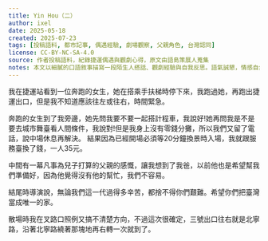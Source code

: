 ```yaml
---
title: Yin Hou（二）
author: ixel
date: 2025-05-18
created: 2025-07-23
tags: [投稿語料, 都市記事, 偶遇經驗, 劇場觀察, 父親角色, 台灣認同]
license: CC-BY-NC-SA-4.0
source: 作者投稿語料，紀錄捷運偶遇與觀劇心得，原文由語島策展人蒐集
notes: 本文以細膩的口語敘事描寫一段陌生人搭話、觀劇經驗與自我反思。語氣誠懇，情感自然流動，展現城市生活中的偶然與情緒聯結。
---
```


我在捷運站看到一位奔跑的女生，她在搭乘手扶梯時停下來，我跑過她，再跑出捷運出口，但是我不知道應該往左或往右，時間緊急。

奔跑的女生到了我旁邊，她先問我要不要一起搭計程車，我說好!她再問我是不是要去城市舞臺看人間條件，我說對!但是我身上沒有零錢分攤，所以我們又留了電話，說中場休息再解決。
結果因為已經開場必須等20分鐘換景時入場，我就跟服務臺換了錢，一人35元。

中間有一幕凡事為兒子打算的父親的感慨，讓我想到了我爸，以前他也是希望幫我們準備好，因為他覺得沒有他的幫忙，我們不容易。

結尾時導演說，無論我們這一代過得多辛苦，都捨不得你們艱難。希望你們把臺灣當成唯一的家。

散場時我在叉路口照例又搞不清楚方向，不過這次很確定，三號出口往右就是北寧路，沿著北寧路繞著那塊地再右轉一次就到了。